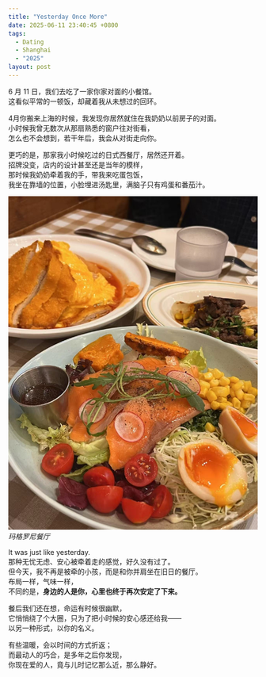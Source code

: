 ```yaml
---
title: "Yesterday Once More"
date: 2025-06-11 23:40:45 +0800
tags:
  - Dating
  - Shanghai
  - "2025"
layout: post
---
```


6 月 11 日，我们去吃了一家你家对面的小餐馆。  
这看似平常的一顿饭，却藏着我从未想过的回环。

4月你搬来上海的时候，我发现你居然就住在我奶奶以前房子的对面。  
小时候我曾无数次从那扇熟悉的窗户往对街看，  
怎么也不会想到，若干年后，我会从对街走向你。

更巧的是，那家我小时候吃过的日式西餐厅，居然还开着。  
招牌没变，店内的设计甚至还是当年的模样，  
那时候我奶奶牵着我的手，带我来吃蛋包饭，  
我坐在靠墙的位置，小脸埋进汤匙里，满脑子只有鸡蛋和番茄汁。

![玛格罗尼餐厅](/assets/202506/15.jpg)
*玛格罗尼餐厅*

It was just like yesterday.  
那种无忧无虑、安心被牵着走的感觉，好久没有过了。  
但今天，我不再是被牵的小孩，而是和你并肩坐在旧日的餐厅。  
布局一样，气味一样，  
不同的是，**身边的人是你，心里也终于再次安定了下来。**

餐后我们还在想，命运有时候很幽默，  
它悄悄绕了个大圈，只为了把小时候的安心感还给我——  
以另一种形式，以你的名义。

有些温暖，会以时间的方式折返；  
而最动人的巧合，是多年之后你发现，  
你现在爱的人，竟与儿时记忆那么近，那么静好。
